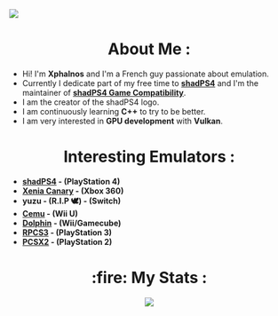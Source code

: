 <img src="https://komarev.com/ghpvc/?username=Xphalnos&style=flat&color=blue"/>

<h1 align="center">
  <b>About Me :</b>
</h1>

- Hi! I'm **Xphalnos** and I'm a French guy passionate about emulation.
- Currently I dedicate part of my free time to [**shadPS4**](https://github.com/shadps4-emu/shadPS4) and I'm the maintainer of [**shadPS4 Game Compatibility**](https://github.com/shadps4-emu/shadps4-game-compatibility).
- I am the creator of the shadPS4 logo.
- I am continuously learning **C++** to try to be better.
- I am very interested in **GPU development** with **Vulkan**.

<h1 align="center">
  <b>Interesting Emulators :</b>
</h1>

- **[shadPS4](https://github.com/shadps4-emu/shadPS4) - (PlayStation 4)**
- **[Xenia Canary](https://github.com/xenia-canary/xenia-canary) - (Xbox 360)**
- **yuzu - (R.I.P :dove:) - (Switch)**
- **[Cemu](https://github.com/cemu-project/Cemu) - (Wii U)**
- **[Dolphin](https://github.com/dolphin-emu/dolphin) - (Wii/Gamecube)**
- **[RPCS3](https://github.com/RPCS3/rpcs3) - (PlayStation 3)**
- **[PCSX2](https://github.com/PCSX2/pcsx2) - (PlayStation 2)**

<h1 align="center">
  <b>:fire: My Stats :</b>
</h1>

<p align="center">
  <a href="https://github.com/Xphalnos/Xphalnos/blob/main/Profile%20Picture.png"><img src="http://github-readme-streak-stats.herokuapp.com?user=Xphalnos&theme=dark&background=000000"></a>
</p>
